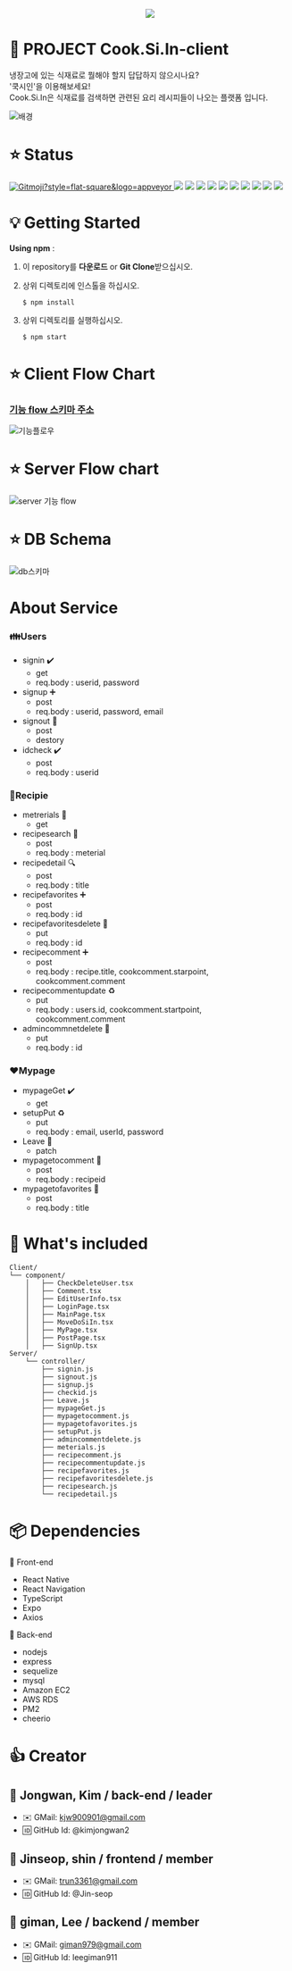 <p align="center"><img src=https://user-images.githubusercontent.com/64721060/92544882-ebe02c80-f289-11ea-8af1-d0e915abe96f.png></p>

# :bento: PROJECT Cook.Si.In-client
냉장고에 있는 식재료로 뭘해야 할지 답답하지 않으시나요?  
'쿡시인'을 이용해보세요!  
Cook.Si.In은 식재료를 검색하면 관련된 요리 레시피들이 나오는 플랫폼 입니다.

![배경](https://user-images.githubusercontent.com/64721060/92548658-92303000-f292-11ea-953e-aca983973e6e.png)

# :star: Status
<a href="https://gitmoji.carloscuesta.me"> <img src="https://img.shields.io/badge/gitmoji-%20😜%20😍-FFDD67.svg?style=flat-square" alt="Gitmoji?style=flat-square&logo=appveyor"> </a> <a href="https://github.com/codestates/Cook.Si.In-client"><img src ="https://img.shields.io/badge/github-Cook.Si.In-lightgrey?style=flat-square&logo=appveyor"></a>
<img src="https://img.shields.io/badge/npm-v6.14.8-important?style=flat-square&logo=appveyor"> <img src="https://img.shields.io/badge/node.js-v10.19.0-important?style=flat-square&logo=appveyor"> 
<img src="https://img.shields.io/badge/axios-v0.20.0-important?style=flat-square&logo=appveyor"> 
<img src="https://img.shields.io/badge/expo-v~38.0.8-important?style=flat-square&logo=appveyor"> 
<img src="https://img.shields.io/badge/react-v~16.11.0-important?style=flat-square&logo=appveyor"> 
<img src="https://img.shields.io/badge/react_dom-v~16.11.0-important?style=flat-square&logo=appveyor"> 
<img src="https://img.shields.io/badge/react_native-v^0.63.10-important?style=flat-square&logo=appveyor">
<img src="https://img.shields.io/badge/react_navigation-v^4.4.0-important?style=flat-square&logo=appveyor"> 
<img src="https://img.shields.io/badge/typescript-v^4.0.2-important?style=flat-square&logo=appveyor"> 

# :bulb: Getting Started

**Using npm** :

1. 이 repository를 **다운로드** or **Git Clone**받으십시오.

2. 상위 디렉토리에 인스톨을 하십시오.

   ```
   $ npm install
   ```
3. 상위 디렉토리를 실행하십시오.

      ```
      $ npm start
      ```

# :star: Client Flow Chart

### [기능 flow 스키마 주소](https://www.figma.com/file/Kj3DCR0NaEdt9Suae6A4gg/CookSIIn?node-id=0%3A1)  
![기능플로우](https://user-images.githubusercontent.com/64721060/92546526-bb01f680-f28d-11ea-8e8b-242efc5f22f3.png)

# :star:  Server Flow chart
![server 기능 flow](https://media.vlpt.us/images/giman789/post/d58fe772-1d45-47ba-a968-07e88cc21003/Untitled%20Diagram-Cooksiin.png)

# :star:  DB Schema
![db스키마](https://user-images.githubusercontent.com/64721060/91732870-cc8b3480-ebe3-11ea-9720-71af3351e938.png) 

# About Service
### :family:Users
   - signin ✔️  
      - get  
      - req.body : userid, password
   - signup :heavy_plus_sign:
      - post
      - req.body : userid, password, email
   - signout :no_good:
      - post
      - destory
   - idcheck ✔️ 
      - post
      - req.body : userid 
 
### :pizza:Recipie
   - metrerials :seedling:
      - get
   - recipesearch :telescope:
      - post
      - req.body : meterial
   - recipedetail :mag:
      - post
      - req.body : title
   - recipefavorites :heavy_plus_sign:
      - post
      - req.body : id 
   - recipefavoritesdelete 🚫
      - put 
      - req.body : id
   - recipecomment :heavy_plus_sign:
      - post
      - req.body : recipe.title, cookcomment.starpoint, cookcomment.comment
   - recipecommentupdate ♻️ 
      - put
      - req.body : users.id, cookcomment.startpoint, cookcomment.comment
   - admincommnetdelete 🚫
      - put
      - req.body : id  

### :hearts:Mypage
   - mypageGet ✔️
      - get
   - setupPut ♻️ 
      - put
      - req.body : email, userId, password
   - Leave :no_good:
      - patch
   - mypagetocomment :rocket:
      - post
      - req.body : recipeid
   - mypagetofavorites :rocket:
      - post
      - req.body : title

# :open_file_folder: What's included
```text
Client/
└── component/
    │   ├── CheckDeleteUser.tsx
    │   ├── Comment.tsx
    │   ├── EditUserInfo.tsx
    │   ├── LoginPage.tsx
    │   ├── MainPage.tsx
    │   ├── MoveDoSiIn.tsx
    │   ├── MyPage.tsx
    │   ├── PostPage.tsx
    │   ├── SignUp.tsx
Server/    
    └── controller/
        ├── signin.js
        ├── signout.js
        ├── signup.js
        ├── checkid.js
        ├── Leave.js
        ├── mypageGet.js
        ├── mypagetocomment.js
        ├── mypagetofavorites.js
        ├── setupPut.js
        ├── admincommentdelete.js
        ├── meterials.js
        ├── recipecomment.js
        ├── recipecommentupdate.js
        ├── recipefavorites.js
        ├── recipefavoritesdelete.js
        ├── recipesearch.js                        
        └── recipedetail.js
```

# :package: Dependencies
 :memo: Front-end
  - React Native
  - React Navigation
  - TypeScript
  - Expo
  - Axios

:memo: Back-end
  - nodejs
  - express
  - sequelize
  - mysql
  - Amazon EC2
  - AWS RDS
  - PM2
  - cheerio

# :thumbsup: Creator
 ## :boy: Jongwan, Kim / back-end / leader
 - :envelope: GMail: kjw900901@gmail.com
 - :id: GitHub Id: @kimjongwan2
 ## :boy: Jinseop, shin / frontend / member
 - :envelope: GMail: trun3361@gmail.com
 - :id: GitHub Id: @Jin-seop
 ## :boy: giman, Lee / backend / member
 - :envelope: GMail: giman979@gmail.com 
 - :id: GitHub Id: leegiman911